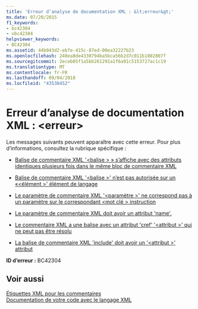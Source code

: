```yaml
---
title: 'Erreur d’analyse de documentation XML : &lt;erreur&gt;'
ms.date: 07/20/2015
f1_keywords:
- bc42304
- vbc42304
helpviewer_keywords:
- BC42304
ms.assetid: 44b043d2-ebfe-415c-87ed-00ea32227b23
ms.openlocfilehash: 240ea8de4330794ba5bca56b2d7c011b1802807f
ms.sourcegitcommit: 2eceb05f1a5bb261291a1f6a91c5153727ac1c19
ms.translationtype: MT
ms.contentlocale: fr-FR
ms.lasthandoff: 09/04/2018
ms.locfileid: "43538452"
---
```

# <a name="xml-documentation-parse-error-lterrorgt"></a>Erreur d’analyse de documentation XML : &lt;erreur&gt;
Les messages suivants peuvent apparaître avec cette erreur. Pour plus d’informations, consultez la rubrique spécifique :  
  
-   [Balise de commentaire XML '\<balise > » s’affiche avec des attributs identiques plusieurs fois dans le même bloc de commentaire XML](../../visual-basic/misc/bc42305.md)  
  
-   [Balise de commentaire XML '\<balise >' n’est pas autorisée sur un «\<élément >' élément de langage](../../visual-basic/misc/bc42306.md)  
  
-   [Le paramètre de commentaire XML '\<paramètre >' ne correspond pas à un paramètre sur le correspondant \<mot clé > instruction](../../visual-basic/misc/bc42307.md)  
  
-   [Le paramètre de commentaire XML doit avoir un attribut 'name'.](../../visual-basic/misc/bc42308.md)  
  
-   [Le commentaire XML a une balise avec un attribut 'cref' '\<attribut >' qui ne peut pas être résolu](../../visual-basic/misc/bc42309.md)  
  
-   [La balise de commentaire XML 'include' doit avoir un '\<attribut >' attribut](../../visual-basic/misc/bc42310.md)  
  
 **ID d’erreur :** BC42304  
  
## <a name="see-also"></a>Voir aussi  
 [Étiquettes XML pour les commentaires](../../visual-basic/language-reference/xmldoc/index.md)  
 [Documentation de votre code avec le langage XML](../../visual-basic/programming-guide/program-structure/documenting-your-code-with-xml.md)
